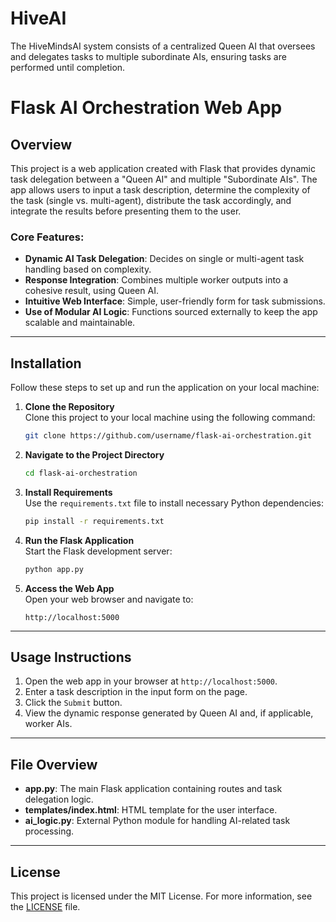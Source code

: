 # HiveAI
The HiveMindsAI system consists of a centralized Queen AI that oversees and delegates tasks to multiple subordinate AIs, ensuring tasks are performed until completion.

# Flask AI Orchestration Web App

## Overview
This project is a web application created with Flask that provides dynamic task delegation between a "Queen AI" and multiple "Subordinate AIs". The app allows users to input a task description, determine the complexity of the task (single vs. multi-agent), distribute the task accordingly, and integrate the results before presenting them to the user.

### Core Features:
- **Dynamic AI Task Delegation**: Decides on single or multi-agent task handling based on complexity.
- **Response Integration**: Combines multiple worker outputs into a cohesive result, using Queen AI.
- **Intuitive Web Interface**: Simple, user-friendly form for task submissions.
- **Use of Modular AI Logic**: Functions sourced externally to keep the app scalable and maintainable.

---

## Installation

Follow these steps to set up and run the application on your local machine:

1. **Clone the Repository**  
   Clone this project to your local machine using the following command:
   ```bash
   git clone https://github.com/username/flask-ai-orchestration.git
   ```

2. **Navigate to the Project Directory**  
   ```bash
   cd flask-ai-orchestration
   ```

3. **Install Requirements**  
   Use the `requirements.txt` file to install necessary Python dependencies:
   ```bash
   pip install -r requirements.txt
   ```

4. **Run the Flask Application**  
   Start the Flask development server:
   ```bash
   python app.py
   ```

5. **Access the Web App**  
   Open your web browser and navigate to:
   ```
   http://localhost:5000
   ```

---

## Usage Instructions

1. Open the web app in your browser at `http://localhost:5000`.
2. Enter a task description in the input form on the page.
3. Click the `Submit` button.
4. View the dynamic response generated by Queen AI and, if applicable, worker AIs.

---

## File Overview

- **app.py**: The main Flask application containing routes and task delegation logic.
- **templates/index.html**: HTML template for the user interface.
- **ai_logic.py**: External Python module for handling AI-related task processing.

---

## License

This project is licensed under the MIT License. For more information, see the [LICENSE](LICENSE) file.
```
